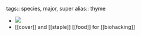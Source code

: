 tags:: species, major, super
alias:: thyme

- ![](https://peach-geographical-bat-397.mypinata.cloud/ipfs/QmRjCnZVkRiGqcaaXbz7ysYMaYizwpFVd4wvBWq3rWfJFY)
- [[cover]] and [[staple]] [[food]] for [[biohacking]]